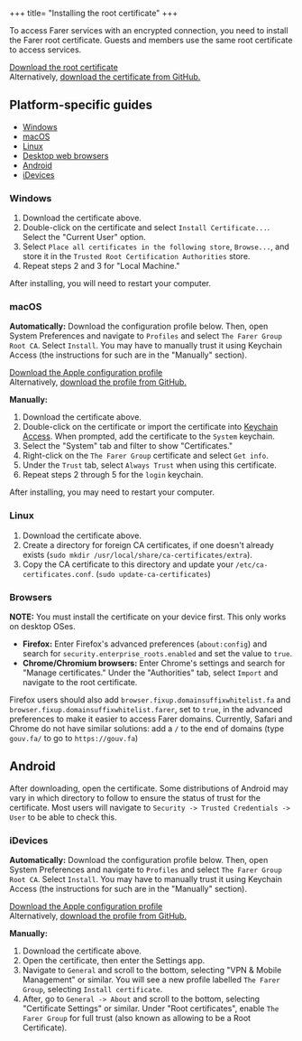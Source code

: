 +++
title= "Installing the root certificate"
+++

To access Farer services with an encrypted connection, you need to install the Farer root certificate. Guests and members use the same root certificate to access services.

<a class="btn download" href="http://certstore.fa/rootca.cer">Download the root certificate</a><br/>
Alternatively, [download the certificate from GitHub.](https://github.com/farergroup/wiki/blob/main/static/certstore/rootca.cer)

## Platform-specific guides
- [Windows](#windows)
- [macOS](#macos)
- [Linux](#linux)
- [Desktop web browsers](#browsers)
- [Android](#android)
- [iDevices](#idevices)

### Windows
1. Download the certificate above.
2. Double-click on the certificate and select `Install Certificate...`. Select the "Current User" option.
3. Select `Place all certificates in the following store`, `Browse...`, and store it in the `Trusted Root Certification Authorities` store.
4. Repeat steps 2 and 3 for "Local Machine."

After installing, you will need to restart your computer.

### macOS
**Automatically:** Download the configuration profile below. Then, open System Preferences and navigate to `Profiles` and select `The Farer Group Root CA`. Select `Install`. You may have to manually trust it using Keychain Access (the instructions for such are in the "Manually" section).

<a class="btn download" href="http://certstore.fa/FarerGroupCA.mobileconfig">Download the Apple configuration profile</a><br/>
Alternatively, [download the profile from GitHub.](https://github.com/farergroup/wiki/blob/main/static/certstore/FarerGroupCA.mobileconfig)

**Manually:**
1. Download the certificate above.
2. Double-click on the certificate or import the certificate into [Keychain Access](https://support.apple.com/en-gb/guide/keychain-access/kyca1083/mac). When prompted, add the certificate to the `System` keychain.
3. Select the "System" tab and filter to show "Certificates."
4. Right-click on the `The Farer Group` certificate and select `Get info`.
5. Under the `Trust` tab, select `Always Trust` when using this certificate. 
6. Repeat steps 2 through 5 for the `login` keychain.

After installing, you may need to restart your computer.

### Linux
1. Download the certificate above.
2. Create a directory for foreign CA certificates, if one doesn't already exists (`sudo mkdir /usr/local/share/ca-certificates/extra`).
3. Copy the CA certificate to this directory and update your `/etc/ca-certificates.conf`. (`sudo update-ca-certificates`)

### Browsers
**NOTE:** You must install the certificate on your device first. This only works on desktop OSes.

- **Firefox:** Enter Firefox's advanced preferences (`about:config`) and search for `security.enterprise_roots.enabled` and set the value to `true`.
- **Chrome/Chromium browsers:** Enter Chrome's settings and search for "Manage certificates." Under the "Authorities" tab, select `Import` and navigate to the root certificate.

Firefox users should also add `browser.fixup.domainsuffixwhitelist.fa` and `browser.fixup.domainsuffixwhitelist.farer`, set to `true`, in the advanced preferences to make it easier to access Farer domains. Currently, Safari and Chrome do not have similar solutions: add a `/` to the end of domains (type `gouv.fa/` to go to `https://gouv.fa`)

## Android
After downloading, open the certificate. Some distributions of Android may vary in which directory to follow to ensure the status of trust for the certificate. Most users will navigate to `Security -> Trusted Credentials -> User` to be able to check this.

### iDevices
**Automatically:** Download the configuration profile below. Then, open System Preferences and navigate to `Profiles` and select `The Farer Group Root CA`. Select `Install`. You may have to manually trust it using Keychain Access (the instructions for such are in the "Manually" section).

<a class="btn download" href="http://certstore.fa/FarerGroupCA.mobileconfig">Download the Apple configuration profile</a><br/>
Alternatively, [download the profile from GitHub.](https://github.com/farergroup/wiki/blob/main/static/certstore/FarerGroupCA.mobileconfig)

**Manually:**
1. Download the certificate above.
2. Open the certificate, then enter the Settings app.
3. Navigate to `General` and scroll to the bottom, selecting "VPN & Mobile Management" or similar. You will see a new profile labelled `The Farer Group`, selecting `Install certificate`.
4. After, go to `General -> About` and scroll to the bottom, selecting "Certificate Settings" or similar. Under "Root certificates", enable `The Farer Group` for full trust (also known as allowing to be a Root Certificate).
